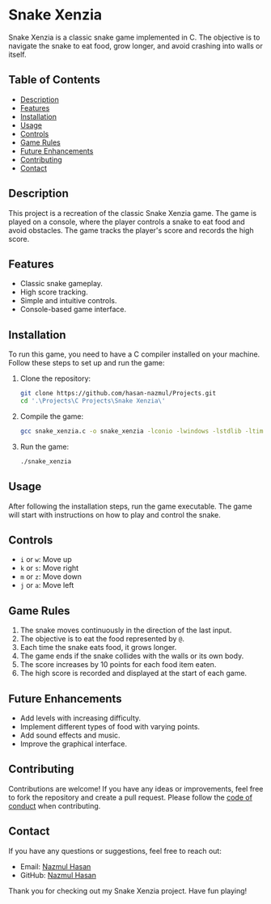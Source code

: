 # Snake Xenzia

Snake Xenzia is a classic snake game implemented in C. The objective is to navigate the snake to eat food, grow longer, and avoid crashing into walls or itself.

## Table of Contents
- [Description](#description)
- [Features](#features)
- [Installation](#installation)
- [Usage](#usage)
- [Controls](#controls)
- [Game Rules](#game-rules)
- [Future Enhancements](#future-enhancements)
- [Contributing](#contributing)
- [Contact](#contact)

## Description

This project is a recreation of the classic Snake Xenzia game. The game is played on a console, where the player controls a snake to eat food and avoid obstacles. The game tracks the player's score and records the high score.

## Features

- Classic snake gameplay.
- High score tracking.
- Simple and intuitive controls.
- Console-based game interface.

## Installation

To run this game, you need to have a C compiler installed on your machine. Follow these steps to set up and run the game:

1. Clone the repository:
    ```sh
    git clone https://github.com/hasan-nazmul/Projects.git
    cd '.\Projects\C Projects\Snake Xenzia\'
    ```

2. Compile the game:
    ```sh
    gcc snake_xenzia.c -o snake_xenzia -lconio -lwindows -lstdlib -ltime
    ```

3. Run the game:
    ```sh
    ./snake_xenzia
    ```

## Usage

After following the installation steps, run the game executable. The game will start with instructions on how to play and control the snake.

## Controls

- `i` or `w`: Move up
- `k` or `s`: Move right
- `m` or `z`: Move down
- `j` or `a`: Move left

## Game Rules

1. The snake moves continuously in the direction of the last input.
2. The objective is to eat the food represented by `@`.
3. Each time the snake eats food, it grows longer.
4. The game ends if the snake collides with the walls or its own body.
5. The score increases by 10 points for each food item eaten.
6. The high score is recorded and displayed at the start of each game.

## Future Enhancements

- Add levels with increasing difficulty.
- Implement different types of food with varying points.
- Add sound effects and music.
- Improve the graphical interface.

## Contributing

Contributions are welcome! If you have any ideas or improvements, feel free to fork the repository and create a pull request. Please follow the [code of conduct](CODE_OF_CONDUCT.md) when contributing.

## Contact

If you have any questions or suggestions, feel free to reach out:

- Email: [Nazmul Hasan](mailto:nh2826239@gmail.com)
- GitHub: [Nazmul Hasan](https://github.com/hasan-nazmul)

Thank you for checking out my Snake Xenzia project. Have fun playing!
